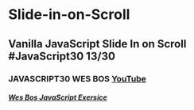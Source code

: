 # Slide-in-on-Scroll
## Vanilla JavaScript Slide In on Scroll  #JavaScript30 13/30
### JAVASCRIPT30 WES BOS [YouTube]()


##### [Wes Bos JavaScript Exersice](https://javascript30.com/)

